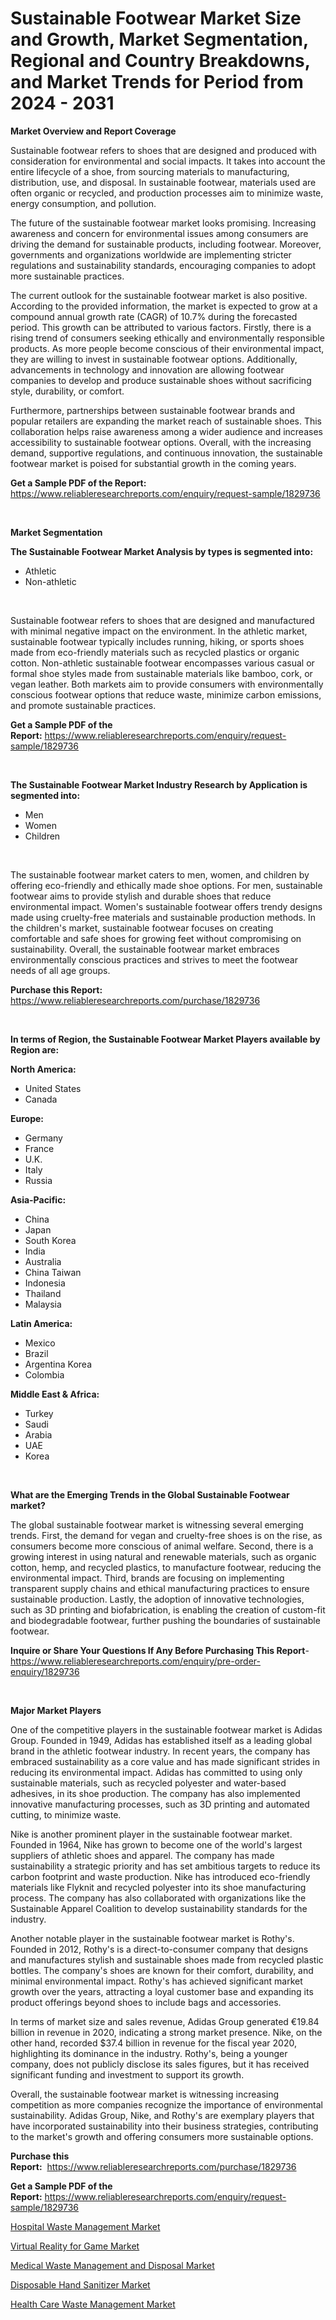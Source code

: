 <p><h1>Sustainable Footwear Market Size and Growth, Market Segmentation, Regional and Country Breakdowns, and Market Trends for Period from 2024 -  2031</h1></p><p><strong>Market Overview and Report Coverage</strong></p>
<p><p>Sustainable footwear refers to shoes that are designed and produced with consideration for environmental and social impacts. It takes into account the entire lifecycle of a shoe, from sourcing materials to manufacturing, distribution, use, and disposal. In sustainable footwear, materials used are often organic or recycled, and production processes aim to minimize waste, energy consumption, and pollution.</p><p>The future of the sustainable footwear market looks promising. Increasing awareness and concern for environmental issues among consumers are driving the demand for sustainable products, including footwear. Moreover, governments and organizations worldwide are implementing stricter regulations and sustainability standards, encouraging companies to adopt more sustainable practices.</p><p>The current outlook for the sustainable footwear market is also positive. According to the provided information, the market is expected to grow at a compound annual growth rate (CAGR) of 10.7% during the forecasted period. This growth can be attributed to various factors. Firstly, there is a rising trend of consumers seeking ethically and environmentally responsible products. As more people become conscious of their environmental impact, they are willing to invest in sustainable footwear options. Additionally, advancements in technology and innovation are allowing footwear companies to develop and produce sustainable shoes without sacrificing style, durability, or comfort.</p><p>Furthermore, partnerships between sustainable footwear brands and popular retailers are expanding the market reach of sustainable shoes. This collaboration helps raise awareness among a wider audience and increases accessibility to sustainable footwear options. Overall, with the increasing demand, supportive regulations, and continuous innovation, the sustainable footwear market is poised for substantial growth in the coming years.</p></p>
<p><strong>Get a Sample PDF of the Report:</strong> <a href="https://www.reliableresearchreports.com/enquiry/request-sample/1829736">https://www.reliableresearchreports.com/enquiry/request-sample/1829736</a></p>
<p>&nbsp;</p>
<p><strong>Market Segmentation</strong></p>
<p><strong>The Sustainable Footwear Market Analysis by types is segmented into:</strong></p>
<p><ul><li>Athletic</li><li>Non-athletic</li></ul></p>
<p>&nbsp;</p>
<p><p>Sustainable footwear refers to shoes that are designed and manufactured with minimal negative impact on the environment. In the athletic market, sustainable footwear typically includes running, hiking, or sports shoes made from eco-friendly materials such as recycled plastics or organic cotton. Non-athletic sustainable footwear encompasses various casual or formal shoe styles made from sustainable materials like bamboo, cork, or vegan leather. Both markets aim to provide consumers with environmentally conscious footwear options that reduce waste, minimize carbon emissions, and promote sustainable practices.</p></p>
<p><strong>Get a Sample PDF of the Report:</strong>&nbsp;<a href="https://www.reliableresearchreports.com/enquiry/request-sample/1829736">https://www.reliableresearchreports.com/enquiry/request-sample/1829736</a></p>
<p>&nbsp;</p>
<p><strong>The Sustainable Footwear Market Industry Research by Application is segmented into:</strong></p>
<p><ul><li>Men</li><li>Women</li><li>Children</li></ul></p>
<p>&nbsp;</p>
<p><p>The sustainable footwear market caters to men, women, and children by offering eco-friendly and ethically made shoe options. For men, sustainable footwear aims to provide stylish and durable shoes that reduce environmental impact. Women's sustainable footwear offers trendy designs made using cruelty-free materials and sustainable production methods. In the children's market, sustainable footwear focuses on creating comfortable and safe shoes for growing feet without compromising on sustainability. Overall, the sustainable footwear market embraces environmentally conscious practices and strives to meet the footwear needs of all age groups.</p></p>
<p><strong>Purchase this Report:</strong>&nbsp; <a href="https://www.reliableresearchreports.com/purchase/1829736">https://www.reliableresearchreports.com/purchase/1829736</a></p>
<p>&nbsp;</p>
<p><strong>In terms of Region, the Sustainable Footwear Market Players available by Region are:</strong></p>
<p>
    <p> <strong> North America: </strong>
        <ul>
            <li>United States</li>
            <li>Canada</li>
        </ul>
        </p> 
    <p> <strong> Europe: </strong>
        <ul>
            <li>Germany</li>
            <li>France</li>
            <li>U.K.</li>
            <li>Italy</li>
            <li>Russia</li>
        </ul>
        </p> 
    <p> <strong> Asia-Pacific: </strong>
        <ul>
            <li>China</li>
            <li>Japan</li>
            <li>South Korea</li>
            <li>India</li>
            <li>Australia</li>
            <li>China Taiwan</li>
            <li>Indonesia</li>
            <li>Thailand</li>
            <li>Malaysia</li>
        </ul>
        </p> 
    <p> <strong> Latin America: </strong>
        <ul>
            <li>Mexico</li>
            <li>Brazil</li>
            <li>Argentina Korea</li>
            <li>Colombia</li>
        </ul>
        </p> 
    <p> <strong> Middle East & Africa: </strong>
        <ul>
            <li>Turkey</li>
            <li>Saudi</li>
            <li>Arabia</li>
            <li>UAE</li>
            <li>Korea</li>
        </ul>
    </p>
    </p>
<p>&nbsp;</p>
<p><strong>What are the Emerging Trends in the Global Sustainable Footwear market?</strong></p>
<p><p>The global sustainable footwear market is witnessing several emerging trends. First, the demand for vegan and cruelty-free shoes is on the rise, as consumers become more conscious of animal welfare. Second, there is a growing interest in using natural and renewable materials, such as organic cotton, hemp, and recycled plastics, to manufacture footwear, reducing the environmental impact. Third, brands are focusing on implementing transparent supply chains and ethical manufacturing practices to ensure sustainable production. Lastly, the adoption of innovative technologies, such as 3D printing and biofabrication, is enabling the creation of custom-fit and biodegradable footwear, further pushing the boundaries of sustainable footwear.</p></p>
<p><strong>Inquire or Share Your Questions If Any Before Purchasing This Report</strong>- <a href="https://www.reliableresearchreports.com/enquiry/pre-order-enquiry/1829736">https://www.reliableresearchreports.com/enquiry/pre-order-enquiry/1829736</a></p>
<p>&nbsp;</p>
<p><strong>Major Market Players</strong></p>
<p><p>One of the competitive players in the sustainable footwear market is Adidas Group. Founded in 1949, Adidas has established itself as a leading global brand in the athletic footwear industry. In recent years, the company has embraced sustainability as a core value and has made significant strides in reducing its environmental impact. Adidas has committed to using only sustainable materials, such as recycled polyester and water-based adhesives, in its shoe production. The company has also implemented innovative manufacturing processes, such as 3D printing and automated cutting, to minimize waste.</p><p>Nike is another prominent player in the sustainable footwear market. Founded in 1964, Nike has grown to become one of the world's largest suppliers of athletic shoes and apparel. The company has made sustainability a strategic priority and has set ambitious targets to reduce its carbon footprint and waste production. Nike has introduced eco-friendly materials like Flyknit and recycled polyester into its shoe manufacturing process. The company has also collaborated with organizations like the Sustainable Apparel Coalition to develop sustainability standards for the industry.</p><p>Another notable player in the sustainable footwear market is Rothy's. Founded in 2012, Rothy's is a direct-to-consumer company that designs and manufactures stylish and sustainable shoes made from recycled plastic bottles. The company's shoes are known for their comfort, durability, and minimal environmental impact. Rothy's has achieved significant market growth over the years, attracting a loyal customer base and expanding its product offerings beyond shoes to include bags and accessories.</p><p>In terms of market size and sales revenue, Adidas Group generated €19.84 billion in revenue in 2020, indicating a strong market presence. Nike, on the other hand, recorded $37.4 billion in revenue for the fiscal year 2020, highlighting its dominance in the industry. Rothy's, being a younger company, does not publicly disclose its sales figures, but it has received significant funding and investment to support its growth.</p><p>Overall, the sustainable footwear market is witnessing increasing competition as more companies recognize the importance of environmental sustainability. Adidas Group, Nike, and Rothy's are exemplary players that have incorporated sustainability into their business strategies, contributing to the market's growth and offering consumers more sustainable options.</p></p>
<p><strong>Purchase this Report:</strong>&nbsp;&nbsp;<a href="https://www.reliableresearchreports.com/purchase/1829736">https://www.reliableresearchreports.com/purchase/1829736</a></p>
<p></p>
<p><strong>Get a Sample PDF of the Report:</strong>&nbsp;<a href="https://www.reliableresearchreports.com/enquiry/request-sample/1829736">https://www.reliableresearchreports.com/enquiry/request-sample/1829736</a></p>
<p><p><a href="https://github.com/kosella/Market-Research-Report-List-1/blob/main/hospital-waste-management-market.md">Hospital Waste Management Market</a></p><p><a href="https://github.com/jsmusil/Market-Research-Report-List-1/blob/main/virtual-reality-for-game-market.md">Virtual Reality for Game Market</a></p><p><a href="https://github.com/bobicer/Market-Research-Report-List-1/blob/main/medical-waste-management-and-disposal-market.md">Medical Waste Management and Disposal Market</a></p><p><a href="https://github.com/johnbach50/Market-Research-Report-List-1/blob/main/disposable-hand-sanitizer-market.md">Disposable Hand Sanitizer Market</a></p><p><a href="https://github.com/redneck06/Market-Research-Report-List-1/blob/main/health-care-waste-management-market.md">Health Care Waste Management Market</a></p></p>